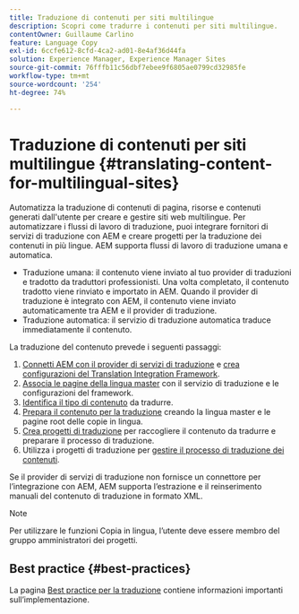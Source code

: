 ```yaml
---
title: Traduzione di contenuti per siti multilingue
description: Scopri come tradurre i contenuti per siti multilingue.
contentOwner: Guillaume Carlino
feature: Language Copy
exl-id: 6ccfe612-8cfd-4ca2-ad01-8e4af36d44fa
solution: Experience Manager, Experience Manager Sites
source-git-commit: 76fffb11c56dbf7ebee9f6805ae0799cd32985fe
workflow-type: tm+mt
source-wordcount: '254'
ht-degree: 74%

---
```


# Traduzione di contenuti per siti multilingue {#translating-content-for-multilingual-sites}

Automatizza la traduzione di contenuti di pagina, risorse e contenuti generati dall&#39;utente per creare e gestire siti web multilingue. Per automatizzare i flussi di lavoro di traduzione, puoi integrare fornitori di servizi di traduzione con AEM e creare progetti per la traduzione dei contenuti in più lingue. AEM supporta flussi di lavoro di traduzione umana e automatica.

* Traduzione umana: il contenuto viene inviato al tuo provider di traduzioni e tradotto da traduttori professionisti. Una volta completato, il contenuto tradotto viene rinviato e importato in AEM. Quando il provider di traduzione è integrato con AEM, il contenuto viene inviato automaticamente tra AEM e il provider di traduzione.
* Traduzione automatica: il servizio di traduzione automatica traduce immediatamente il contenuto.

La traduzione del contenuto prevede i seguenti passaggi:

1. [Connetti AEM con il provider di servizi di traduzione](/help/sites-administering/tc-tic.md#connecting-to-a-translation-service-provider) e [crea configurazioni del Translation Integration Framework](/help/sites-administering/tc-tic.md).
1. [Associa le pagine della lingua master](/help/sites-administering/tc-tic.md#configuring-pages-for-translation) con il servizio di traduzione e le configurazioni del framework.
1. [Identifica il tipo di contenuto](/help/sites-administering/tc-rules.md) da tradurre.
1. [Prepara il contenuto per la traduzione](/help/sites-administering/tc-prep.md) creando la lingua master e le pagine root delle copie in lingua.
1. [Crea progetti di traduzione](/help/sites-administering/tc-manage.md) per raccogliere il contenuto da tradurre e preparare il processo di traduzione.
1. Utilizza i progetti di traduzione per [gestire il processo di traduzione dei contenuti](/help/sites-administering/tc-manage.md).

Se il provider di servizi di traduzione non fornisce un connettore per l’integrazione con AEM, AEM supporta l’estrazione e il reinserimento manuali del contenuto di traduzione in formato XML.

>[!NOTE]
>
>Per utilizzare le funzioni Copia in lingua, l’utente deve essere membro del gruppo amministratori dei progetti.

## Best practice   {#best-practices}

La pagina [Best practice per la traduzione](/help/sites-administering/tc-bp.md) contiene informazioni importanti sull’implementazione.
